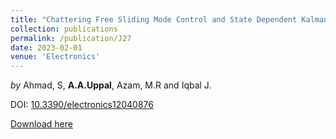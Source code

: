 ```yaml
---
title: "Chattering Free Sliding Mode Control and State Dependent Kalman Filter Design for Underground Gasification Energy Conversion Process"
collection: publications
permalink: /publication/J27
date: 2023-02-01
venue: 'Electronics'
---
```

*by* Ahmad, S, **A.A.Uppal**, Azam, M.R and Iqbal J. 

DOI: [10.3390/electronics12040876](https://doi.org/10.3390/electronics12040876)

[Download here](https://aauppal.github.io/files/J27.pdf)

